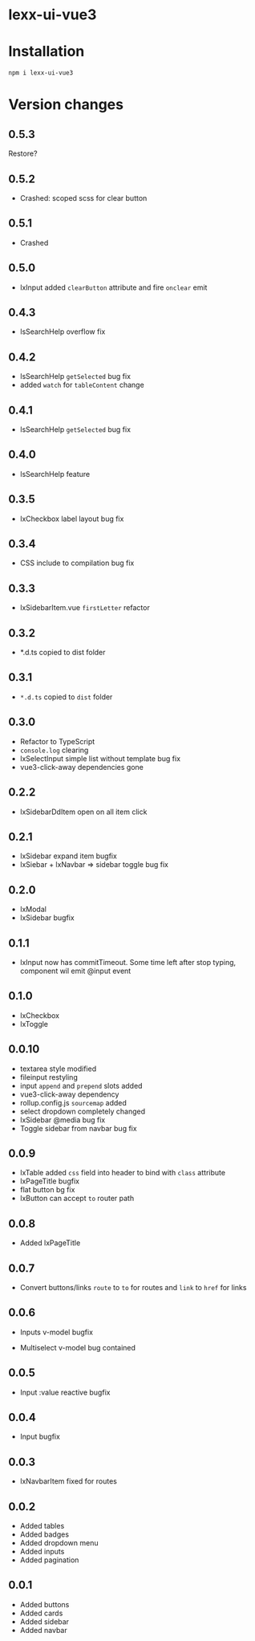 # lexx-ui-vue3

# Installation
```shell script
npm i lexx-ui-vue3
```

# Version changes
## 0.5.3
Restore?
## 0.5.2
* Crashed: scoped scss for clear button
## 0.5.1
* Crashed
## 0.5.0
* lxInput added `clearButton` attribute and fire `onclear` emit
## 0.4.3
* lsSearchHelp overflow fix
## 0.4.2
* lsSearchHelp `getSelected` bug fix
* added `watch` for `tableContent` change
## 0.4.1
* lsSearchHelp `getSelected` bug fix
## 0.4.0
* lsSearchHelp feature
## 0.3.5
* lxCheckbox label layout bug fix
## 0.3.4
* CSS include to compilation bug fix
## 0.3.3
* lxSidebarItem.vue `firstLetter` refactor
## 0.3.2
* *.d.ts copied to dist folder
## 0.3.1
* `*.d.ts` copied to `dist` folder
## 0.3.0
* Refactor to TypeScript
* `console.log` clearing
* lxSelectInput simple list without template bug fix
* vue3-click-away dependencies gone
## 0.2.2
* lxSidebarDdItem open on all item click
## 0.2.1
* lxSidebar expand item bugfix
* lxSiebar + lxNavbar => sidebar toggle bug fix
## 0.2.0
* lxModal
* lxSidebar bugfix
## 0.1.1
* lxInput now has commitTimeout. Some time left after stop typing, component wil emit @input event 
## 0.1.0
* lxCheckbox
* lxToggle
## 0.0.10
* textarea style modified
* fileinput restyling
* input `append` and `prepend` slots added
* vue3-click-away dependency
* rollup.config.js `sourcemap` added
* select dropdown completely changed
* lxSidebar @media bug fix
* Toggle sidebar from navbar bug fix
## 0.0.9
* lxTable added `css` field into header to bind with `class` attribute
* lxPageTitle bugfix
* flat button bg fix
* lxButton can accept `to` router path
## 0.0.8
* Added lxPageTitle
## 0.0.7
* Convert buttons/links `route` to `to` for routes and `link` to `href` for links
## 0.0.6
* Inputs v-model bugfix
- Multiselect v-model bug contained
## 0.0.5
* Input :value reactive bugfix
## 0.0.4
* Input bugfix
## 0.0.3
* lxNavbarItem fixed for routes
## 0.0.2
* Added tables
* Added badges
* Added dropdown menu
* Added inputs
* Added pagination
## 0.0.1
* Added buttons
* Added cards
* Added sidebar
* Added navbar
